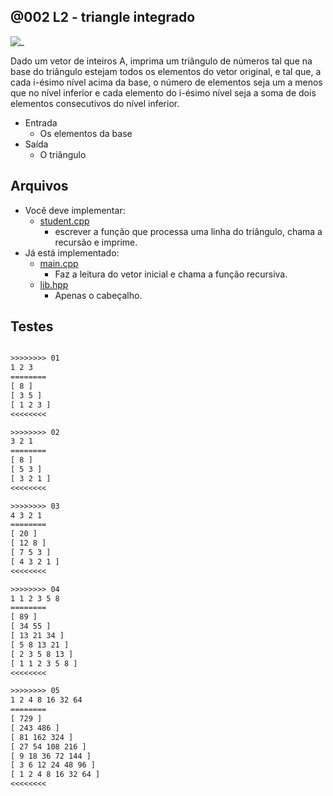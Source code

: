 ## @002 L2 - triangle integrado

![_](https://raw.githubusercontent.com/qxcodeed/arcade/master/base/002/cover.jpg)

Dado um vetor de inteiros A, imprima um triângulo de números
tal que na base do triângulo estejam todos os elementos do
vetor original, e tal que, a cada i-ésimo nível acima da base, o
número de elementos seja um a menos que no nível inferior e
cada elemento do i-ésimo nível seja a soma de dois elementos
consecutivos do nível inferior.

- Entrada
  - Os elementos da base
- Saída
  - O triângulo

## Arquivos

- Você deve implementar:
  - [student.cpp](https://raw.githubusercontent.com/qxcodeed/arcade/master/base/002/student.cpp)
    - escrever a função que processa uma linha do triângulo, chama a recursão e imprime.
- Já está implementado:
  - [main.cpp](https://raw.githubusercontent.com/qxcodeed/arcade/master/base/002/main.cpp)
    - Faz a leitura do vetor inicial e chama a função recursiva.
  - [lib.hpp](https://raw.githubusercontent.com/qxcodeed/arcade/master/base/002/lib.hpp)
    - Apenas o cabeçalho.

## Testes

```txt

>>>>>>>> 01
1 2 3
========
[ 8 ]
[ 3 5 ]
[ 1 2 3 ]
<<<<<<<<

>>>>>>>> 02
3 2 1
========
[ 8 ]
[ 5 3 ]
[ 3 2 1 ]
<<<<<<<<

>>>>>>>> 03
4 3 2 1
========
[ 20 ]
[ 12 8 ]
[ 7 5 3 ]
[ 4 3 2 1 ]
<<<<<<<<

>>>>>>>> 04
1 1 2 3 5 8
========
[ 89 ]
[ 34 55 ]
[ 13 21 34 ]
[ 5 8 13 21 ]
[ 2 3 5 8 13 ]
[ 1 1 2 3 5 8 ]
<<<<<<<<

>>>>>>>> 05
1 2 4 8 16 32 64
========
[ 729 ]
[ 243 486 ]
[ 81 162 324 ]
[ 27 54 108 216 ]
[ 9 18 36 72 144 ]
[ 3 6 12 24 48 96 ]
[ 1 2 4 8 16 32 64 ]
<<<<<<<<


```
